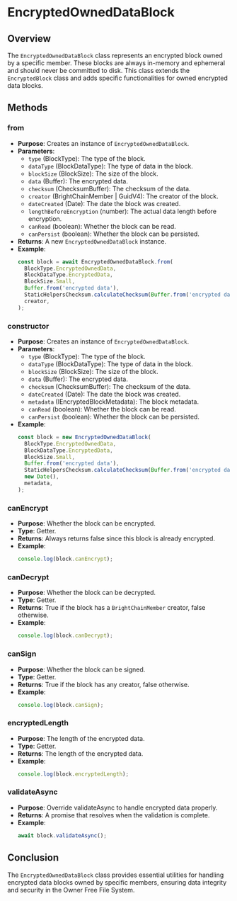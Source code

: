 # EncryptedOwnedDataBlock

## Overview

The `EncryptedOwnedDataBlock` class represents an encrypted block owned by a specific member. These blocks are always in-memory and ephemeral and should never be committed to disk. This class extends the `EncryptedBlock` class and adds specific functionalities for owned encrypted data blocks.

## Methods

### from

- **Purpose**: Creates an instance of `EncryptedOwnedDataBlock`.
- **Parameters**:
  - `type` (BlockType): The type of the block.
  - `dataType` (BlockDataType): The type of data in the block.
  - `blockSize` (BlockSize): The size of the block.
  - `data` (Buffer): The encrypted data.
  - `checksum` (ChecksumBuffer): The checksum of the data.
  - `creator` (BrightChainMember | GuidV4): The creator of the block.
  - `dateCreated` (Date): The date the block was created.
  - `lengthBeforeEncryption` (number): The actual data length before encryption.
  - `canRead` (boolean): Whether the block can be read.
  - `canPersist` (boolean): Whether the block can be persisted.
- **Returns**: A new `EncryptedOwnedDataBlock` instance.
- **Example**:
  ```typescript
  const block = await EncryptedOwnedDataBlock.from(
    BlockType.EncryptedOwnedData,
    BlockDataType.EncryptedData,
    BlockSize.Small,
    Buffer.from('encrypted data'),
    StaticHelpersChecksum.calculateChecksum(Buffer.from('encrypted data')),
    creator,
  );
  ```

### constructor

- **Purpose**: Creates an instance of `EncryptedOwnedDataBlock`.
- **Parameters**:
  - `type` (BlockType): The type of the block.
  - `dataType` (BlockDataType): The type of data in the block.
  - `blockSize` (BlockSize): The size of the block.
  - `data` (Buffer): The encrypted data.
  - `checksum` (ChecksumBuffer): The checksum of the data.
  - `dateCreated` (Date): The date the block was created.
  - `metadata` (IEncryptedBlockMetadata): The block metadata.
  - `canRead` (boolean): Whether the block can be read.
  - `canPersist` (boolean): Whether the block can be persisted.
- **Example**:
  ```typescript
  const block = new EncryptedOwnedDataBlock(
    BlockType.EncryptedOwnedData,
    BlockDataType.EncryptedData,
    BlockSize.Small,
    Buffer.from('encrypted data'),
    StaticHelpersChecksum.calculateChecksum(Buffer.from('encrypted data')),
    new Date(),
    metadata,
  );
  ```

### canEncrypt

- **Purpose**: Whether the block can be encrypted.
- **Type**: Getter.
- **Returns**: Always returns false since this block is already encrypted.
- **Example**:
  ```typescript
  console.log(block.canEncrypt);
  ```

### canDecrypt

- **Purpose**: Whether the block can be decrypted.
- **Type**: Getter.
- **Returns**: True if the block has a `BrightChainMember` creator, false otherwise.
- **Example**:
  ```typescript
  console.log(block.canDecrypt);
  ```

### canSign

- **Purpose**: Whether the block can be signed.
- **Type**: Getter.
- **Returns**: True if the block has any creator, false otherwise.
- **Example**:
  ```typescript
  console.log(block.canSign);
  ```

### encryptedLength

- **Purpose**: The length of the encrypted data.
- **Type**: Getter.
- **Returns**: The length of the encrypted data.
- **Example**:
  ```typescript
  console.log(block.encryptedLength);
  ```

### validateAsync

- **Purpose**: Override validateAsync to handle encrypted data properly.
- **Returns**: A promise that resolves when the validation is complete.
- **Example**:
  ```typescript
  await block.validateAsync();
  ```

## Conclusion

The `EncryptedOwnedDataBlock` class provides essential utilities for handling encrypted data blocks owned by specific members, ensuring data integrity and security in the Owner Free File System.
